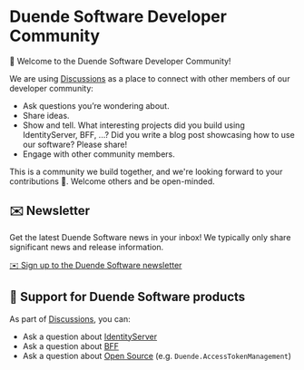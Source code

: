 # Duende Software Developer Community

👋 Welcome to the Duende Software Developer Community!

We are using [Discussions](https://github.com/DuendeSoftware/community/discussions) as a place to connect with other members of our developer community:

* Ask questions you’re wondering about.
* Share ideas.
* Show and tell. What interesting projects did you build using IdentityServer, BFF, ...? Did you write a blog post showcasing how to use our software? Please share!
* Engage with other community members.

This is a community we build together, and we're looking forward to your contributions 💪. Welcome others and be open-minded.

## ✉️ Newsletter

Get the latest Duende Software news in your inbox! We typically only share significant news and release information.

[✉️ Sign up to the Duende Software newsletter](https://share.hsforms.com/1vdmyh9FBRuKLH5DOKf0mLgs8jwp)

## 🙋 Support for Duende Software products

As part of [Discussions](https://github.com/DuendeSoftware/community/discussions), you can:

* Ask a question about [IdentityServer](https://github.com/DuendeSoftware/community/discussions/categories/identityserver)
* Ask a question about [BFF](https://github.com/DuendeSoftware/community/discussions/categories/bff)
* Ask a question about [Open Source](https://github.com/DuendeSoftware/community/discussions/categories/open-source) (e.g. `Duende.AccessTokenManagement`)
